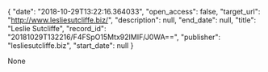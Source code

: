 {
  "date": "2018-10-29T13:22:16.364033", 
  "open_access": false, 
  "target_url": "http://www.lesliesutcliffe.biz/", 
  "description": null, 
  "end_date": null, 
  "title": "Leslie Sutcliffe", 
  "record_id": "20181029T132216/F4FSpO15Mtx92IMIF/J0WA==", 
  "publisher": "lesliesutcliffe.biz", 
  "start_date": null
}

None